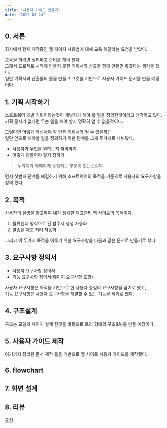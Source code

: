 ```yaml
---
title: "사용자 가이드 만들기"
date: "2022-03-24"
---
```


## 0. 서론
회사에서 현재 제작중인 웹 페이지 사용법에 대해 교육 해달라는 요청을 받았다.

교육을 하려면 정리하고 준비를 해야 한다.  
그래서 프로젝트 시작때 만들지 못한 기획서와 산출물 함께 만들면 좋겠다는 생각을 했다.     
일단 기획서와 산출물의 틀을 만들고 그것을 기반으로 사용자 가이드 문서를 만들 예정이다.

## 1. 기획 시작하기
소프트웨어 개발 기획이라는것이 개발자가 해야 할 일을 정의한것이라고 생각하고 있다.  
기획 문서가 없다면 무슨 일을 해야 할지 명확히 알 수 없을것이다.

그렇다면 어떻게 작성해야 잘 만든 기획서가 될 수 있을까?    
일단 앞으로 해야할 일을 정의하기 위한 단계를 크게 두가지로 나눠봤다.

- 사용자가 무엇을 원하는지 파악하기
- 어떻게 만들어야 할지 정하기

> 두가지가 애매하게 중첩되는 부분이 있는것같다.

먼저 첫번째 단계를 해결하기 위해 소프트웨어의 목적을 기준으로 사용자의 요구사항을 정의 했다. 

## 2. 목적
사용자의 설명을 참고하여 내가 생각한 재고관리 웹 사이트의 목적이다.

1. 물류센터 양식으로 된 발주서 생성 자동화 
2. 발송된 재고 처리 자동화
   
그리고 이 두가지 목적을 이루기 위한 요구사항을 다음과 같은 문서로 만들기로 했다.

## 3. 요구사항 정의서
- 사용자 요구사항 정의서
- 기능 요구사항 정의서(페이지 요구사항 포함) 
   
사용자 요구사항은 목적을 기반으로 한 사용자 중심의 요구사항을 담기로 했고,  
기능 요구사항은 사용자 요구사항을 해결할 수 있는 기능을 적기로 했다.

## 4. 구조설계
구조는 모델과 페이지 설계 한것을 바탕으로 트리 형태의 구조(IA)를 만들 예정이다.

## 5. 사용자 가이드 제작
여기까지 정리한 문서 제작 틀을 기반으로 웹 사이트 사용자 가이드를 제작했다.

## 6. flowchart

## 7. 화면 설계

## 8. 리뷰

[출처](https://6987.tistory.com/entry/%EC%86%8C%ED%94%84%ED%8A%B8%EC%9B%A8%EC%96%B4-%EA%B0%9C%EB%B0%9C-%ED%9A%8C%EC%82%AC%EC%97%90%EC%84%9C-%EA%B8%B0%ED%9A%8D%EC%9D%B4%EB%9E%80)